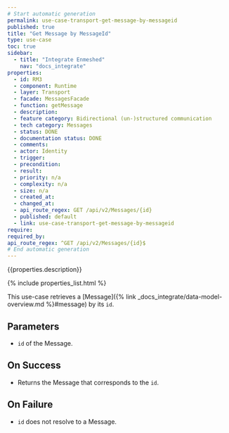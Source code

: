 ```yaml
---
# Start automatic generation
permalink: use-case-transport-get-message-by-messageid
published: true
title: "Get Message by MessageId"
type: use-case
toc: true
sidebar:
  - title: "Integrate Enmeshed"
    nav: "docs_integrate"
properties:
  - id: RM3
  - component: Runtime
  - layer: Transport
  - facade: MessagesFacade
  - function: getMessage
  - description:
  - feature category: Bidirectional (un-)structured communication
  - tech category: Messages
  - status: DONE
  - documentation status: DONE
  - comments:
  - actor: Identity
  - trigger:
  - precondition:
  - result:
  - priority: n/a
  - complexity: n/a
  - size: n/a
  - created_at:
  - changed_at:
  - api_route_regex: GET /api/v2/Messages/{id}
  - published: default
  - link: use-case-transport-get-message-by-messageid
require:
required_by:
api_route_regex: ^GET /api/v2/Messages/{id}$
# End automatic generation
---
```


{{properties.description}}

{% include properties_list.html %}

This use-case retrieves a [Message]({% link _docs_integrate/data-model-overview.md %}#message)
by its `id`.

## Parameters

- `id` of the Message.

## On Success

- Returns the Message that corresponds to the `id`.

## On Failure

- `id` does not resolve to a Message.
